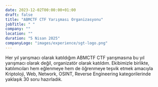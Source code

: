 ```yaml
---
date: 2023-12-02T00:00:00+01:00
draft: false
title: "ABMCTF CTF Yarışması Organizasyonu"
jobTitle: " "
company: ""
location: ""
duration: "5 Nisan 2025"
companyLogo: "images/experience/sgt-logo.png"
---
```


Her yıl yarışmacı olarak katıldığım ABMCTF CTF yarışmasına bu yıl yarışmacı olarak değil, organizatör olarak katıldım. Ekibimizle birlikte, katılımcıları hem eğlenmeye hem de öğrenmeye teşvik etmek amacıyla Kriptoloji, Web, Network, OSINT, Reverse Engineering kategorilerinde yaklaşık 30 soru hazırladık.
